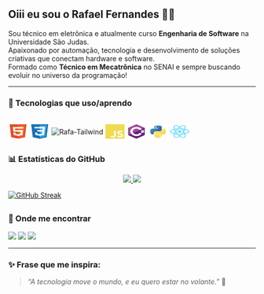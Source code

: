 ## Oiii eu sou o Rafael Fernandes 👨‍💻

Sou técnico em eletrônica e atualmente curso **Engenharia de Software** na Universidade São Judas.  
Apaixonado por automação, tecnologia e desenvolvimento de soluções criativas que conectam hardware e software.  
Formado como **Técnico em Mecatrônica** no SENAI e sempre buscando evoluir no universo da programação!

---

### 🚀 Tecnologias que uso/aprendo

<div style="display: inline_block"><br>
  <img align="center" alt="Rafa-HTML" height="30" width="40" src="https://raw.githubusercontent.com/devicons/devicon/master/icons/html5/html5-original.svg">
  <img align="center" alt="Rafa-CSS" height="30" width="40" src="https://raw.githubusercontent.com/devicons/devicon/master/icons/css3/css3-original.svg">
  <img align="center" alt="Rafa-Tailwind" height="30" width="40" src="https://www.svgrepo.com/show/374118/tailwind.svg">
  <img align="center" alt="Rafa-Js" height="30" width="40" src="https://raw.githubusercontent.com/devicons/devicon/master/icons/javascript/javascript-plain.svg">
  <img align="center" alt="Rafa-Csharp" height="30" width="40" src="https://raw.githubusercontent.com/devicons/devicon/master/icons/csharp/csharp-original.svg">
  <img align="center" alt="Rafa-Python" height="30" width="40" src="https://raw.githubusercontent.com/devicons/devicon/master/icons/python/python-original.svg">
  <img align="center" alt="Rafa-React" height="30" width="40" src="https://raw.githubusercontent.com/devicons/devicon/master/icons/react/react-original.svg">
</div>

##

### 📊 Estatísticas do GitHub

<div align="center">
  <a href="https://github.com/rafadani07">
  <img height="160em" src="https://github-readme-stats.vercel.app/api?username=rafadani07&show_icons=true&theme=radical&include_all_commits=true&count_private=true"/>
  <img height="160em" src="https://github-readme-stats.vercel.app/api/top-langs/?username=rafadani07&layout=compact&langs_count=7&theme=radical"/>
</div>

[![GitHub Streak](https://streak-stats.demolab.com?user=rafadani07&theme=radical)](https://git.io/streak-stats)

##

### 📲 Onde me encontrar

<div> 
  <a href="mailto:rafaeldfer12@gmail.com"><img src="https://img.shields.io/badge/-Gmail-%23333?style=for-the-badge&logo=gmail&logoColor=white" target="_blank"></a>
  <a href="https://www.linkedin.com/in/rafael-daniel-314407321/" target="_blank"><img src="https://img.shields.io/badge/-LinkedIn-%230077B5?style=for-the-badge&logo=linkedin&logoColor=white" target="_blank"></a> 
  <a href="https://wa.me/5511932308535" target="_blank"><img src="https://img.shields.io/badge/-WhatsApp-25D366?style=for-the-badge&logo=whatsapp&logoColor=white" target="_blank"></a> 
</div>

---

### ✨ Frase que me inspira:
> _“A tecnologia move o mundo, e eu quero estar no volante.”_ 🚀
